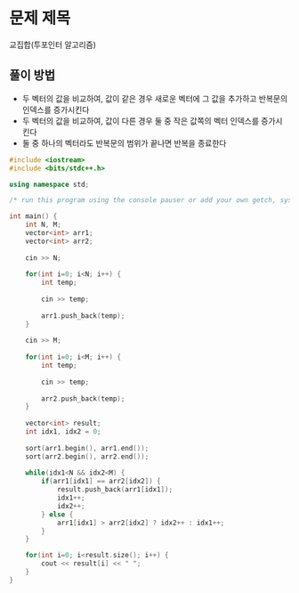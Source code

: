 # 문제 제목
교집합(투포인터 알고리즘)
## 풀이 방법
- 두 벡터의 값을 비교하여, 값이 같은 경우 새로운 벡터에 그 값을 추가하고 반복문의 인덱스를 증가시킨다
- 두 벡터의 값을 비교하여, 값이 다른 경우 둘 중 작은 값쪽의 벡터 인덱스를 증가시킨다
- 둘 중 하나의 벡터라도 반복문의 범위가 끝나면 반복을 종료한다

```C++
#include <iostream>
#include <bits/stdc++.h>

using namespace std; 

/* run this program using the console pauser or add your own getch, system("pause") or input loop */

int main() {
	int N, M;
	vector<int> arr1;
	vector<int> arr2;
	
	cin >> N;
	
	for(int i=0; i<N; i++) {
		int temp;
		
		cin >> temp;
		
		arr1.push_back(temp);
	}
	
	cin >> M;
	
	for(int i=0; i<M; i++) {
		int temp;
		
		cin >> temp;
		
		arr2.push_back(temp);
	}
	
	vector<int> result;
	int idx1, idx2 = 0;
	
	sort(arr1.begin(), arr1.end());
	sort(arr2.begin(), arr2.end());
	
	while(idx1<N && idx2<M) {
		if(arr1[idx1] == arr2[idx2]) {
			result.push_back(arr1[idx1]);
			idx1++;
			idx2++;
		} else {
			arr1[idx1] > arr2[idx2] ? idx2++ : idx1++;
		}
	}

	for(int i=0; i<result.size(); i++) {
		cout << result[i] << " ";
	}
}
```
